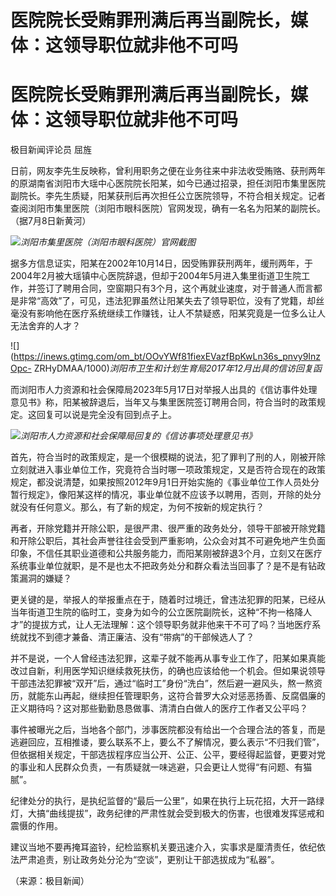 # 医院院长受贿罪刑满后再当副院长，媒体：这领导职位就非他不可吗

# 医院院长受贿罪刑满后再当副院长，媒体：这领导职位就非他不可吗

极目新闻评论员 屈旌

日前，网友李先生反映称，曾利用职务之便在业务往来中非法收受贿赂、获刑两年的原湖南省浏阳市大瑶中心医院院长阳某，如今已通过招录，担任浏阳市集里医院副院长。李先生质疑，阳某获刑后再次担任公立医院领导，不符合相关规定。记者查阅浏阳市集里医院（浏阳市眼科医院）官网发现，确有一名名为阳某的副院长。（据7月8日新黄河）

![](https://inews.gtimg.com/om_bt/O5HHlbWOLeK0Lv_5B8aCPqyh00_j2Xev_tMte8igAWOqkAA/1000)_浏阳市集里医院（浏阳市眼科医院）官网截图_

据多方信息证实，阳某在2002年10月14日，因受贿罪获刑两年，缓刑两年，于2004年2月被大瑶镇中心医院辞退，但却于2004年5月进入集里街道卫生院工作，并签订了聘用合同，空窗期只有3个月，这个再就业速度，对于普通人而言都是非常“高效”了，可见，违法犯罪虽然让阳某失去了领导职位，没有了党籍，却丝毫没有影响他在医疗系统继续工作赚钱，让人不禁疑惑，阳某究竟是一位多么让人无法舍弃的人才？

![](https://inews.gtimg.com/om_bt/OOvYWf81fiexEVazfBpKwLn36s_pnvy9InzOpc-
ZRHyDMAA/1000)_浏阳市卫生和计划生育局2017年12月出具的信访回复函_

而浏阳市人力资源和社会保障局2023年5月17日对举报人出具的《信访事件处理意见书》称，阳某被辞退后，当年又与集里医院签订聘用合同，符合当时的政策规定。这回复可以说是完全没有回到点子上。

![](https://inews.gtimg.com/om_bt/O95hLFl0XYd4tF6OMO5v7CV6YFLchtK2JkB6kRY4eQsnYAA/1000)_浏阳市人力资源和社会保障局回复的《信访事项处理意见书》_

首先，符合当时的政策规定，是一个很模糊的说法，犯了罪判了刑的人，刚被开除立刻就进入事业单位工作，究竟符合当时哪一项政策规定，又是否符合现在的政策规定，都没说清楚，如果按照2012年9月1日开始实施的《事业单位工作人员处分暂行规定》，像阳某这样的情况，事业单位就不应该予以聘用，否则，开除的处分就没有任何意义。那么，有了新的规定，为何不按新的规定执行？

再者，开除党籍并开除公职，是很严肃、很严重的政务处分，领导干部被开除党籍和开除公职后，其社会声誉往往会受到严重影响，公众会对其不可避免地产生负面印象，不信任其职业道德和公共服务能力，而阳某刚被辞退3个月，立刻又在医疗系统事业单位就职，是不是也太不把政务处分和群众看法当回事了？是不是有钻政策漏洞的嫌疑？

更关键的是，举报人的举报重点在于，随着时过境迁，曾违法犯罪的阳某，已经从当年街道卫生院的临时工，变身为如今的公立医院副院长，这种“不拘一格降人才”的提拔方式，让人无法理解：这个领导职务就非他来干不可了吗？当地医疗系统就找不到德才兼备、清正廉洁、没有“带病”的干部候选人了？

并不是说，一个人曾经违法犯罪，这辈子就不能再从事专业工作了，阳某如果真能改过自新，利用医学知识继续救死扶伤，的确也应该给他一个机会。但如果说领导干部违法犯罪被“双开”后，通过“临时工”身份“洗白”，然后避一避风头，熬一熬资历，就能东山再起，继续担任管理职务，这符合普罗大众对惩恶扬善、反腐倡廉的正义期待吗？这对那些勤勤恳恳做事、清清白白做人的医疗工作者又公平吗？

事件被曝光之后，当地各个部门，涉事医院都没有给出一个合理合法的答复，而是逃避回应，互相推诿，要么联系不上，要么不了解情况，要么表示“不归我们管”，但依据相关规定，干部选拔程序应当公开、公正、公平，要经得起监督，更要对党的事业和人民群众负责，一有质疑就一味逃避，只会更让人觉得“有问题、有猫腻”。

纪律处分的执行，是执纪监督的“最后一公里”，如果在执行上玩花招，大开一路绿灯，大搞“曲线提拔”，政务纪律的严肃性就会受到极大的伤害，也很难发挥惩戒和震慑的作用。

建议当地不要再掩耳盗铃，纪检监察机关要迅速介入，实事求是厘清责任，依纪依法严肃追责，别让政务处分沦为“空谈”，更别让干部选拔成为“私器”。

（来源：极目新闻）

